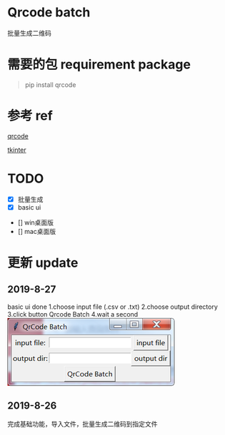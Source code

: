 # Qrcode batch
批量生成二维码
# 需要的包 requirement package
> pip install qrcode
# 参考 ref
[qrcode](https://pypi.org/project/qrcode/)

[tkinter](https://www.runoob.com/python/python-gui-tkinter.html) 
# TODO
+ [x] 批量生成
+ [x]  basic ui
+ [] win桌面版
+ [] mac桌面版
# 更新 update
## 2019-8-27
basic ui done 
1.choose input file (.csv or .txt)
2.choose output directory
3.click button Qrcode Batch 
4.wait a second 
![basic](./20190827.png)
## 2019-8-26
完成基础功能，导入文件，批量生成二维码到指定文件